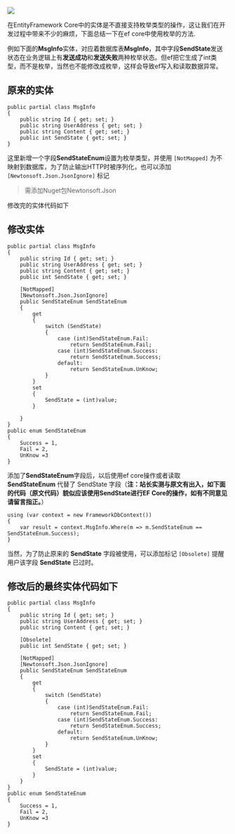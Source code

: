 ![](https://img1.lequ.co/2021/11/cover_03.jpeg)

在EntityFramework Core中的实体是不直接支持枚举类型的操作，这让我们在开发过程中带来不少的麻烦，下面总结一下在ef core中使用枚举的方法.

例如下面的**MsgInfo**实体，对应着数据库表**MsgInfo**，其中字段**SendState**发送状态在业务逻辑上有**发送成功**和**发送失败**两种枚举状态。但ef把它生成了int类型，而不是枚举，当然也不能修改成枚举，这样会导致ef写入和读取数据异常。

## 原来的实体

```
public partial class MsgInfo
{
    public string Id { get; set; }
    public string UserAddress { get; set; }
    public string Content { get; set; }
    public int SendState { get; set; }
}
```

这里新增一个字段**SendStateEnum**设置为枚举类型，并使用 `[NotMapped]` 为不映射到数据库，为了防止输出HTTP时被序列化，也可以添加 `[Newtonsoft.Json.JsonIgnore]` 标记

>需添加Nuget包Newtonsoft.Json

修改完的实体代码如下

## 修改实体

```
public partial class MsgInfo
{
    public string Id { get; set; }
    public string UserAddress { get; set; }
    public string Content { get; set; }
    public int SendState { get; set; }

    [NotMapped]
    [Newtonsoft.Json.JsonIgnore]
    public SendStateEnum SendStateEnum
    {
        get
        {
            switch (SendState)
            {
                case (int)SendStateEnum.Fail:
                    return SendStateEnum.Fail;
                case (int)SendStateEnum.Success:
                    return SendStateEnum.Success;
                default:
                    return SendStateEnum.UnKnow;
            }
        }
        set
        {
            SendState = (int)value;
        }

    }
}
public enum SendStateEnum
{
    Success = 1,
    Fail = 2,
    UnKnow =3 
}
```

添加了**SendStateEnum**字段后，以后使用ef core操作或者读取**SendStateEnum** 代替了 SendState 字段（**注：站长实测与原文有出入，如下面的代码（原文代码）貌似应该使用SendState进行EF Core的操作，如有不同意见请留言指正。**）

```
using (var context = new FrameworkDbContext())
{
    var result = context.MsgInfo.Where(m => m.SendStateEnum == SendStateEnum.Success);
}
```

当然，为了防止原来的 **SendState** 字段被使用，可以添加标记 `[Obsolete]` 提醒用户该字段 **SendState** 已过时。

## 修改后的最终实体代码如下

```
public partial class MsgInfo
{
    public string Id { get; set; }
    public string UserAddress { get; set; }
    public string Content { get; set; }

    [Obsolete]
    public int SendState { get; set; }

    [NotMapped]
    [Newtonsoft.Json.JsonIgnore]
    public SendStateEnum SendStateEnum
    {
        get
        {
            switch (SendState)
            {
                case (int)SendStateEnum.Fail:
                    return SendStateEnum.Fail;
                case (int)SendStateEnum.Success:
                    return SendStateEnum.Success;
                default:
                    return SendStateEnum.UnKnow;
            }
        }
        set
        {
            SendState = (int)value;
        } 
    }
}
public enum SendStateEnum
{
    Success = 1,
    Fail = 2,
    UnKnow =3 
}
```